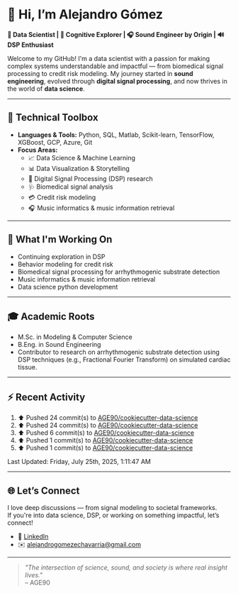 # 👋 Hi, I’m Alejandro Gómez

**🎯 Data Scientist | 🧠 Cognitive Explorer | 🎧 Sound Engineer by Origin | 🔊 DSP Enthusiast**

Welcome to my GitHub! I'm a data scientist with a passion for making complex systems understandable and impactful — from biomedical signal processing to credit risk modeling. My journey started in **sound engineering**, evolved through **digital signal processing**, and now thrives in the world of **data science**.

---

## 🧰 Technical Toolbox

- **Languages & Tools:** Python, SQL, Matlab, Scikit-learn, TensorFlow, XGBoost, GCP, Azure, Git
- **Focus Areas:**
  - 📈 Data Science & Machine Learning
  - 📊 Data Visualization & Storytelling
  - 🧠 Digital Signal Processing (DSP) research
  - 🩺 Biomedical signal analysis
  - 💳 Credit risk modeling
  - 🎧 Music informatics & music information retrieval

---

## 🧪 What I'm Working On

- Continuing exploration in DSP
- Behavior modeling for credit risk
- Biomedical signal processing for arrhythmogenic substrate detection
- Music informatics & music information retrieval
- Data science python development

---

## 🎓 Academic Roots

- M.Sc. in Modeling & Computer Science  
- B.Eng. in Sound Engineering  
- Contributor to research on arrhythmogenic substrate detection using DSP techniques (e.g., Fractional Fourier Transform) on simulated cardiac tissue.

---

## ⚡ Recent Activity

<!--RECENT_ACTIVITY:start-->
1. ⬆️ Pushed 24 commit(s) to [AGE90/cookiecutter-data-science](https://github.com/AGE90/cookiecutter-data-science)<br>
2. ⬆️ Pushed 24 commit(s) to [AGE90/cookiecutter-data-science](https://github.com/AGE90/cookiecutter-data-science)<br>
3. ⬆️ Pushed 6 commit(s) to [AGE90/cookiecutter-data-science](https://github.com/AGE90/cookiecutter-data-science)<br>
4. ⬆️ Pushed 1 commit(s) to [AGE90/cookiecutter-data-science](https://github.com/AGE90/cookiecutter-data-science)<br>
5. ⬆️ Pushed 1 commit(s) to [AGE90/cookiecutter-data-science](https://github.com/AGE90/cookiecutter-data-science)<br>
<!--RECENT_ACTIVITY:end-->
<!--RECENT_ACTIVITY:last_update-->
Last Updated: Friday, July 25th, 2025, 1:11:47 AM
<!--RECENT_ACTIVITY:last_update_end-->

---

## 🌐 Let’s Connect

I love deep discussions — from signal modeling to societal frameworks.  
If you're into data science, DSP, or working on something impactful, let’s connect!

- 🔗 [LinkedIn](https://www.linkedin.com/in/alejandro-ge/)  
- ✉️ <alejandrogomezechavarria@gmail.com>

---

> *"The intersection of science, sound, and society is where real insight lives."*  
– AGE90
